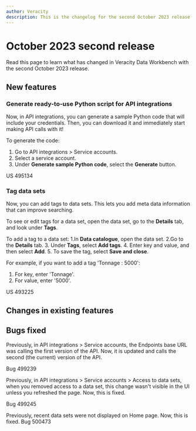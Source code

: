 ```yaml
---
author: Veracity
description: This is the changelog for the second October 2023 release of Data Workbench.
---
```


# October 2023 second release

Read this page to learn what has changed in Veracity Data Workbench with the second October 2023 release.

## New features

### Generate ready-to-use Python script for API integrations

Now, in API integrations, you can generate a sample Python code that will include your credentials. Then, you can download it and immediately start making API calls with it!

To generate the code:
1. Go to API integrations > Service accounts.
2. Select a service account.
3. Under **Generate sample Python code**, select the **Generate** button.

US 495134

### Tag data sets

Now, you can add tags to data sets. This lets you add meta data information that can improve searching.

To see or edit tags for a data set, open the data set, go to the **Details** tab, and look under **Tags**.

To add a tag to a data set:
1.In **Data catalogue**, open the data set.
2.Go to the **Details** tab.
3. Under **Tags**, select **Add tags**.
4. Enter key and value, and then select **Add**.
5. To save the tag, select **Save and close**.

For example, if you want to add a tag 'Tonnage : 5000':
1. For key, enter 'Tonnage'.
2. For value, enter '5000'.

US 493225

## Changes in existing features

## Bugs fixed

Previously, in API integrations > Service accounts, the Endpoints base URL was calling the first version of the API. Now, it is updated and calls the second (the current) version of the API.

Bug 499239

Previously, in API integrations > Service accounts > Access to data sets, when you removed access to a data set, this change wasn't visible in the UI unless you refreshed the page. Now, this is fixed.

Bug 499245

Previously, recent data sets were not displayed on Home page. Now, this is fixed.
Bug 500473


